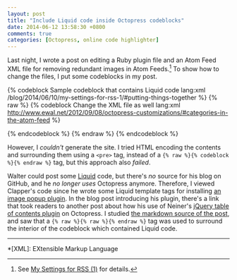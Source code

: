 ```yaml
---
layout: post
title: "Include Liquid code inside Octopress codeblocks"
date: 2014-06-12 13:58:30 +0800
comments: true
categories: [Octopress, online code highlighter]
---
```


Last night, I wrote a post on editing a Ruby plugin file and an Atom
Feed XML file for removing redundant images in Atom Feeds.[^1] To show
how to change the files, I put some codeblocks in my post.

{% codeblock Sample codeblock that contains Liquid code lang:xml /blog/2014/06/10/my-settings-for-rss-1/#putting-things-together %}
{% raw %}
{% codeblock Change the XML file as well lang:xml http://www.ewal.net/2012/09/08/octopress-customizations/#categories-in-the-atom-feed %}
<entry>
  <!-- other elements -->
  <content type="html"><![CDATA[{{ post.content | remove_linenumbers | remove_bigfig | expand_urls: site.url | cdata_escape }}]]></content>
</entry>
{% endcodeblock %}
{% endraw %}
{% endcodeblock %}

However, I *couldn't* generate the site.  I tried HTML encoding the
contents and surrounding them using a `<pre>` tag, instead of a
`{% raw %}{% codeblock %}{% endraw %}` tag, but this approach also
*failed*.

<!-- more -->

Walter could post some [Liquid] code, but there's *no* source for his
blog on GitHub, and he *no longer uses* Octopress anymore.  Therefore,
I viewed Clapper's code since he wrote some Liquid template tags for
installing [an image popup plugin][imgpopup].  In the blog post
introducing his plugin, there's a link that took readers to another
post about how his use of Neiner's
[jQuery table of contents plugin][toc] on Octopress.  I studied
[the markdown source of the post][PostMdSrc], and saw that a
`{% raw %}{% raw %}{% endraw %}` tag was used to surround the interior
of the codeblock which contained Liquid code.

---
[^1]: See [My Settings for RSS (1)][pp] for details.

[pp]: /blog/2014/06/10/my-settings-for-rss-1/
[Liquid]: http://liquidmarkup.org/ "Liquid markup language"
[imgpopup]: http://brizzled.clapper.org/blog/2012/02/05/a-simple-octopress-image-popup-plugin/ "A Simple Octopress Image Popup Plugin"
[toc]: http://fuelyourcoding.com/scripts/toc/
[PostMdSrc]: https://raw.githubusercontent.com/bmc/brizzled/master/source/_posts/2012-02-04-generating-a-table-of-contents-in-octopress.markdown

*[XML]: EXtensible Markup Language
